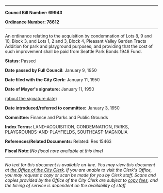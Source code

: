 

********

**Council Bill Number: 69943**
   
**Ordinance Number: 78612**
********

 An ordinance relating to the acquisition by condemnation of Lots 8, 9 and 10, Block 3, and Lots 1, 2 and 3, Block 4, Pleasant Valley Garden Tracts Addition for park and playground purposes; and providing that the cost of such improvement shall be paid from Seattle Park Bonds 1948 Fund.

**Status:** Passed
   
**Date passed by Full Council:** January 9, 1950
   
**Date filed with the City Clerk:** January 11, 1950
   
**Date of Mayor's signature:** January 11, 1950
   
[(about the signature date)](/~public/approvaldate.htm)
   
   
   
**Date introduced/referred to committee:** January 3, 1950
   
**Committee:** Finance and Parks and Public Grounds
   
   
**Index Terms:** LAND-ACQUISITION, CONDEMNATION, PARKS, PLAYGROUNDS-AND-PLAYFIELDS, SOUTHEAST-MAGNOLIA

**References/Related Documents:** Related: Res 15463

**Fiscal Note:**_(No fiscal note available at this time)_
********

_No text for this document is available on-line. You may view this document at [the Office of the City Clerk](http://www.seattle.gov/leg/clerk/contactUs.htm). If you are unable to visit the Clerk's Office, you may request a copy or scan be made for you by Clerk staff. Scans and copies provided by the Office of the City Clerk are subject to [copy fees](http://clerk.seattle.gov/~public/clerkfees.htm), and the timing of service is dependent on the availability of staff._

